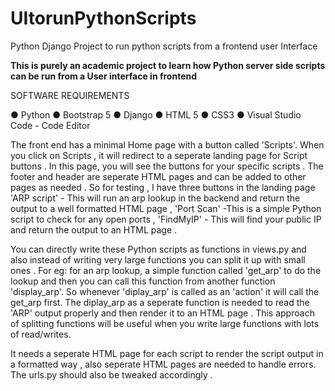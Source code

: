 # UItorunPythonScripts
Python Django Project to run python scripts from a frontend user Interface 

**This is purely an academic project to learn how Python server side scripts can be run from a User interface in frontend**

SOFTWARE REQUIREMENTS

● Python ● Bootstrap 5 ● Django ● HTML 5 ● CSS3  ● Visual Studio Code - Code Editor 

The front end has a minimal Home page with a button called 'Scripts'. When you click on Scripts , it will redirect to a seperate landing page for Script buttons . In this page,  you will see the buttons for your specific scripts . The footer and header are seperate HTML pages and can be added to other pages as needed . So for testing , I have three buttons in the landing page  'ARP script' - This will run an arp lookup in the backend and return the output to a well formatted HTML page , 'Port Scan' -This is a simple Python script to check for any open ports , 'FindMyIP' - This will find your public IP and return the output to an HTML page . 

You can directly write these Python scripts as functions in views.py and also instead of writing very large functions you can split it up with small ones  . For eg: for an arp lookup,  a simple function called 'get_arp' to do the lookup and then you can call this function from another function 'display_arp'. So whenever 'diplay_arp' is called as an 'action' it will call the get_arp first. The diplay_arp as a seperate function is needed to read the 'ARP' output properly and then render it to an HTML page .  This approach of splitting functions will be useful when you write large functions with lots of read/writes. 

It needs a seperate HTML page for each script to render the script output in a formatted way , also seperate HTML pages are needed to handle errors. The urls.py should also be tweaked accordingly . 


